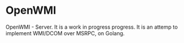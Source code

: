 # OpenWMI
OpenWMI - Server.
It is a work in progress progress. It is an attemp to implement WMI/DCOM over MSRPC, on Golang.
